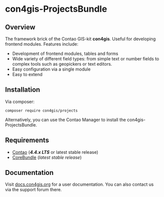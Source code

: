 # con4gis-ProjectsBundle
## Overview
The framework brick of the Contao GIS-kit **con4gis**. Useful for developing frontend modules.
Features include:
* Development of frontend modules, tables and forms
* Wide variety of different field types: from simple text or number fields to complex tools such as geopickers or text editors.
* Easy configuration via a single module
* Easy to extend

## Installation
Via composer:
```
composer require con4gis/projects
```
Alternatively, you can use the Contao Manager to install the con4gis-ProjectsBundle.

## Requirements
- [Contao](https://github.com/contao/core-bundle) (***4.4.x LTS*** or latest stable release)
- [CoreBundle](https://github.com/Kuestenschmiede/CoreBundle/releases) (*latest stable release*)

## Documentation
Visit [docs.con4gis.org](https://docs.con4gis.org) for a user documentation. You can also contact us via the support forum there.